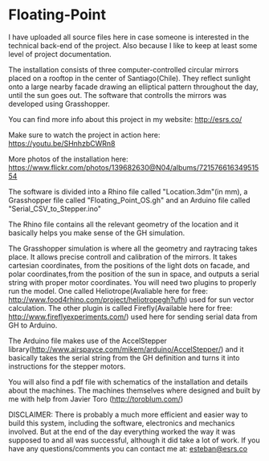# Floating-Point
I have uploaded all source files here in case someone is interested in the technical back-end of the project.
Also because I like to keep at least some level of project documentation.

The installation consists of three computer-controlled circular mirrors placed on a rooftop in the center of Santiago(Chile). They reflect sunlight onto a large nearby facade drawing an elliptical pattern throughout the day, until the sun goes out. The software that controlls the mirrors was developed using Grasshopper.

You can find more info about this project in my website: http://esrs.co/

Make sure to watch the project in action here: https://youtu.be/SHnhzbCWRn8

More photos of the installation here: https://www.flickr.com/photos/139682630@N04/albums/72157661634951554

The software is divided into a Rhino file called "Location.3dm"(in mm), a Grasshopper file called "Floating_Point_OS.gh" and an Arduino file called "Serial_CSV_to_Stepper.ino"

The Rhino file contains all the relevant geometry of the location and it basically helps you make sense of the GH simulation.

The Grasshopper simulation is where all the geometry and raytracing takes place. It allows precise controll and calibration of the mirrors. It takes cartesian coordinates, from the positions of the light dots on facade, and polar coordinates,from the position of the sun in space, and outputs a serial string with proper motor coordinates. You will need two plugins to properly run the model. One called Heliotrope(Avaliable here for free: http://www.food4rhino.com/project/heliotropegh?ufh) used for sun vector calculation.
The other plugin is called Firefly(Available here for free: http://www.fireflyexperiments.com/) used here for sending serial data from GH to Arduino.

The Arduino file makes use of the AccelStepper library(http://www.airspayce.com/mikem/arduino/AccelStepper/) and it basically takes the serial string from the GH definition and turns it into instructions for the stepper motors.

You will also find a pdf file with schematics of the installation and details about the machines. The machines themselves where designed and built by me with help from Javier Toro (http://toroblum.com/)

DISCLAIMER: There is probably a much more efficient and easier way to build this system, including the software, electronics and mechanics involved. But at the end of the day everything worked the way it was supposed to and all was successful, although it did take a lot of work. If you have any questions/comments you can contact me at: esteban@esrs.co
